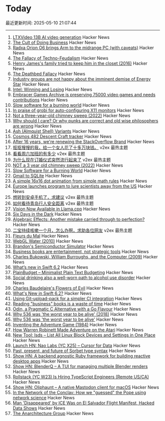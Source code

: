 # Today

最近更新时间: 2025-05-10 21:07:44

--- 
1. [LTXVideo 13B AI video generation](https://ltxv.video/) Hacker News
2. [The Cult of Doing Business](https://www.commonwealmagazine.org/calvert-work-entrepreneur-ethic-baker-review-job) Hacker News
3. [Radxa Orion O6 brings Arm to the midrange PC (with caveats)](https://www.jeffgeerling.com/blog/2025/radxa-orion-o6-brings-arm-midrange-pc) Hacker News
4. [The Fallacy of Techno-Feudalism](https://petrapalusova.com/articles/tech-platforms-digital-economy-techno-feudalism) Hacker News
5. [Henry James's family tried to keep him in the closet (2016)](https://www.theguardian.com/books/2016/feb/20/colm-toibin-how-henry-james-family-tried-to-keep-him-in-the-closet) Hacker News
6. [The Deathbed Fallacy](https://www.hjorthjort.xyz/2018/02/21/the-deathbed-fallacy.html) Hacker News
7. [Industry groups are not happy about the imminent demise of Energy Star](https://insideclimatenews.org/news/08052025/energy-star-program-could-be-eliminated-by-trump-administration/) Hacker News
8. [Intel: Winning and Losing](https://www.abortretry.fail/p/intel-winning-and-losing) Hacker News
9. [Embracer Games Archive is preserving 75000 video games and needs contributions](https://embracergamesarchive.com/) Hacker News
10. [Slow software for a burning world](https://bonfirenetworks.org/posts/slow_software_for_a_burning_world/) Hacker News
11. [In praise of grobi for auto-configuring X11 monitors](https://michael.stapelberg.ch/posts/2025-05-10-grobi-x11-monitor-autoconfig/) Hacker News
12. [Not a three-year-old chimney sweep (2022)](https://fakehistoryhunter.net/2022/07/26/not-a-3-year-old-chimney-sweep/) Hacker News
13. [Why should I care? Or why punks are correct and old wise philosophers are wrong](https://abuseofnotation.github.io/moral-law/) Hacker News
14. [Ash (Almquist Shell) Variants](https://www.in-ulm.de/~mascheck/various/ash/) Hacker News
15. [Cosmos 482 Descent Craft tracker](http://astria.tacc.utexas.edu/AstriaGraph/) Hacker News
16. [After 16 years, we're renewing the StackOverflow Brand](https://meta.stackexchange.com/questions/408823/after-16-years-we-re-renewing-the-brand) Hacker News
17. [抠抠搜搜的我，给一个女人花了十多万块钱。](https://www.v2ex.com/t/1130863) v2ex 最热主题
18. [看看周六加班的有多少](https://www.v2ex.com/t/1130852) v2ex 最热主题
19. [为什么现在订婚仪式突然流行起来了](https://www.v2ex.com/t/1130836) v2ex 最热主题
20. [NOT a 3 year old chimney sweep (2022)](https://fakehistoryhunter.net/2022/07/26/not-a-3-year-old-chimney-sweep/) Hacker News
21. [Slow Software for a Burning World](https://bonfirenetworks.org/posts/slow_software_for_a_burning_world/) Hacker News
22. [Gmail to SQLite](https://github.com/marcboeker/gmail-to-sqlite) Hacker News
23. [A simple 16x16 dot animation from simple math rules](https://tixy.land) Hacker News
24. [Europe launches program to lure scientists away from the US](https://es.wired.com/articulos/europa-lanza-iniciativa-para-atraer-talento-cientifico-tras-recortes-en-ee-uu) Hacker News
25. [想转到安卓手机了，求建议](https://www.v2ex.com/t/1130815) v2ex 最热主题
26. [如何看待青岛行人安全距离](https://www.v2ex.com/t/1130812) v2ex 最热主题
27. [Vision Now Available in Llama.cpp](https://github.com/ggml-org/llama.cpp/blob/master/docs/multimodal.md) Hacker News
28. [Six Days in the Dark](https://tonyyo11.github.io/posts/Six-Days-in-the-Dark/) Hacker News
29. [Algebraic Effects: Another mistake carried through to perfection?](https://kjosib.github.io/Counterpoint/effects.html) Hacker News
30. [二宝持续咳嗽一个月，怎么办啊，求助各位网友](https://www.v2ex.com/t/1130809) v2ex 最热主题
31. [Fleurs du Mal](https://fleursdumal.org) Hacker News
32. [WebGL Water (2010)](https://madebyevan.com/webgl-water/) Hacker News
33. [Brandon's Semiconductor Simulator](https://brandonli.net/semisim/) Hacker News
34. [Business books are entertainment, not strategic tools](https://theorthagonist.substack.com/p/why-reading-business-books-is-a-waste) Hacker News
35. [Charles Bukowski, William Burroughs, and the Computer (2009)](https://realitystudio.org/bibliographic-bunker/charles-bukowski-william-burroughs-and-the-computer/) Hacker News
36. [What’s new in Swift 6.2](https://www.hackingwithswift.com/articles/277/whats-new-in-swift-6-2) Hacker News
37. [PlainBudget – Minimalist Plain Text Budgeting](https://plainbudget.com/) Hacker News
38. [Social drinking also a well-worn path to alcohol use disorder](https://news.illinois.edu/review-social-drinking-also-a-well-worn-path-to-alcohol-use-disorder/) Hacker News
39. [Charles Baudelaire's Flowers of Evil](https://fleursdumal.org) Hacker News
40. [What's New in Swift 6.2?](https://www.hackingwithswift.com/articles/277/whats-new-in-swift-6-2) Hacker News
41. [Using Git-upload-pack for a simpler CI integration](https://blog.screenshotbot.io/2025/05/09/using-git-upload-pack-for-a-simpler-ci-integration/) Hacker News
42. [Reading "business" books is a waste of time](https://theorthagonist.substack.com/p/why-reading-business-books-is-a-waste) Hacker News
43. [Odin, a Pragmatic C Alternative with a Go Flavour](http://bitshifters.cc/2025/05/04/odin.html) Hacker News
44. [Why 536 was 'the worst year to be alive' (2018)](https://www.science.org/content/article/why-536-was-worst-year-be-alive) Hacker News
45. [Why 536 was 'the worst year to be alive'](https://www.science.org/content/article/why-536-was-worst-year-be-alive) Hacker News
46. [Inventing the Adventure Game (1984)](http://www.warrenrobinett.com/inventing_adventure/) Hacker News
47. [How Warren Robinett Made Adventure on the Atari](http://www.warrenrobinett.com/inventing_adventure/) Hacker News
48. [New Tool: lsds – List All Linux Block Devices and Settings in One Place](https://tanelpoder.com/posts/lsds-list-linux-block-devices-and-their-config/) Hacker News
49. [Launch HN: Nao Labs (YC X25) – Cursor for Data](https://news.ycombinator.com/item?id=43938607) Hacker News
50. [Past, present, and future of Sorbet type syntax](https://blog.jez.io/history-of-sorbet-syntax/) Hacker News
51. [Show HN: A backend agnostic Ruby framework for building reactive desktop apps](https://codeberg.org/skinnyjames/hokusai) Hacker News
52. [Show HN: BlenderQ – A TUI for managing multiple Blender renders](https://github.com/KyleTryon/BlenderQ) Hacker News
53. [Rollstack (YC W23) Is Hiring TypeScript Engineers (Remote US/CA)](https://www.ycombinator.com/companies/rollstack-2/jobs/QPqpb1n-software-engineer-typescript-us-canada) Hacker News
54. [Show HN: Oliphaunt – A native Mastodon client for macOS](https://testflight.apple.com/join/Epq1P3Cw) Hacker News
55. [In the Network of the Conclav: How we "guessed" the Pope using network science](https://www.unibocconi.it/en/news/network-conclave) Hacker News
56. [Man 'Disappeared' by ICE Was on El Salvador Flight Manifest, Hacked Data Shows](https://www.404media.co/man-disappeared-by-ice-was-on-el-salvador-flight-manifest-hacked-data-shows/) Hacker News
57. [The Anarchitecture Group](https://www.spatialagency.net/database/the.anarchitecture.group) Hacker News
